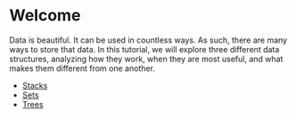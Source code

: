 # Welcome

Data is beautiful. It can be used in countless ways. As such, there are many ways to store that data. In this tutorial, we will explore three different data structures, analyzing how they work, when they are most useful, and what makes them different from one another.

- [Stacks](stacks.md)
- [Sets](sets.md)
- [Trees](trees.md)

